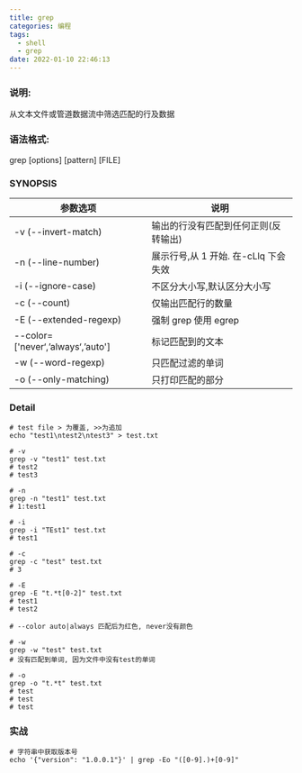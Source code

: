 ```yaml
---
title: grep
categories: 编程
tags:
  - shell
  - grep
date: 2022-01-10 22:46:13
---
```


### 说明:

从文本文件或管道数据流中筛选匹配的行及数据

### 语法格式:

grep [options] [pattern] [FILE]

### SYNOPSIS

| 参数选项                          | 说明                                 |
| --------------------------------- | ------------------------------------ |
| -v (--invert-match)               | 输出的行没有匹配到任何正则(反转输出) |
| -n (--line-number)                | 展示行号,从 1 开始. 在-cLlq 下会失效 |
| -i (--ignore-case)                | 不区分大小写,默认区分大小写          |
| -c (--count)                      | 仅输出匹配行的数量                   |
| -E (--extended-regexp)            | 强制 grep 使用 egrep                 |
| --color=['never‘,’always‘,’auto'] | 标记匹配到的文本                     |
| -w (--word-regexp)                | 只匹配过滤的单词                     |
| -o (--only-matching)              | 只打印匹配的部分                     |

### Detail

```shell
# test file > 为覆盖, >>为追加
echo "test1\ntest2\ntest3" > test.txt

# -v
grep -v "test1" test.txt
# test2
# test3

# -n
grep -n "test1" test.txt
# 1:test1

# -i
grep -i "TEst1" test.txt
# test1

# -c
grep -c "test" test.txt
# 3

# -E
grep -E "t.*t[0-2]" test.txt
# test1
# test2

# --color auto|always 匹配后为红色, never没有颜色

# -w
grep -w "test" test.txt
# 没有匹配到单词, 因为文件中没有test的单词

# -o
grep -o "t.*t" test.txt
# test
# test
# test
```

### 实战

```shell
# 字符串中获取版本号
echo '{"version": "1.0.0.1"}' | grep -Eo "([0-9].)+[0-9]"
```
